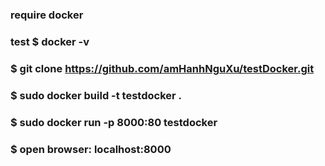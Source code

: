 ### require docker
### test $ docker -v

### $ git clone https://github.com/amHanhNguXu/testDocker.git
### $ sudo docker build -t testdocker .
### $ sudo docker run -p 8000:80 testdocker
### $ open browser:  localhost:8000
